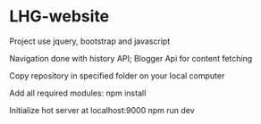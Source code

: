# LHG-website

Project use jquery, bootstrap and javascript

Navigation done with history API; Blogger Api for content fetching

Copy repository in specified folder on your local computer

Add all required modules:
npm install

Initialize hot server at localhost:9000
npm run dev
